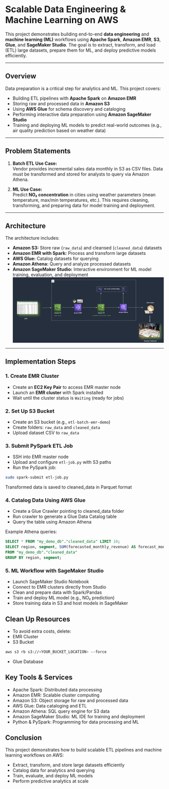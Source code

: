 # Scalable Data Engineering & Machine Learning on AWS

This project demonstrates building end-to-end **data engineering** and **machine learning (ML)** workflows using **Apache Spark**, **Amazon EMR**, **S3**, **Glue**, and **SageMaker Studio**. The goal is to extract, transform, and load (ETL) large datasets, prepare them for ML, and deploy predictive models efficiently.

---

## Overview

Data preparation is a critical step for analytics and ML. This project covers:

- Building ETL pipelines with **Apache Spark** on **Amazon EMR**
- Storing raw and processed data in **Amazon S3**
- Using **AWS Glue** for schema discovery and cataloging
- Performing interactive data preparation using **Amazon SageMaker Studio**
- Training and deploying ML models to predict real-world outcomes (e.g., air quality prediction based on weather data)

---

## Problem Statements

1. **Batch ETL Use Case:**  
   Vendor provides incremental sales data monthly in S3 as CSV files. Data must be transformed and stored for analysts to query via Amazon Athena.

2. **ML Use Case:**  
   Predict **NO₂ concentration** in cities using weather parameters (mean temperature, max/min temperatures, etc.). This requires cleaning, transforming, and preparing data for model training and deployment.

---

## Architecture

The architecture includes:

- **Amazon S3:** Store raw (`raw_data`) and cleansed (`cleaned_data`) datasets  
- **Amazon EMR with Spark:** Process and transform large datasets  
- **AWS Glue:** Catalog datasets for querying  
- **Amazon Athena:** Query and analyze processed datasets  
- **Amazon SageMaker Studio:** Interactive environment for ML model training, evaluation, and deployment  
![Architecture](create-an-etl-pipeline-apache-spark/images/Architecture.png)

---

## Implementation Steps

### 1. Create EMR Cluster
- Create an **EC2 Key Pair** to access EMR master node
- Launch an **EMR cluster** with Spark installed
- Wait until the cluster status is `Waiting` (ready for jobs)

### 2. Set Up S3 Bucket
- Create an S3 bucket (e.g., `etl-batch-emr-demo`)  
- Create folders: `raw_data` and `cleaned_data`  
- Upload dataset CSV to `raw_data`

### 3. Submit PySpark ETL Job
- SSH into EMR master node  
- Upload and configure `etl-job.py` with S3 paths  
- Run the PySpark job:  
```bash
sudo spark-submit etl-job.py
```
Transformed data is saved to cleaned_data in Parquet format

### 4. Catalog Data Using AWS Glue

- Create a Glue Crawler pointing to cleaned_data folder
- Run crawler to generate a Glue Data Catalog table
- Query the table using Amazon Athena

Example Athena queries:
```sql
SELECT * FROM "my_demo_db"."cleaned_data" LIMIT 10;
SELECT region, segment, SUM(forecasted_monthly_revenue) AS forecast_monthly_revenue
FROM "my_demo_db"."cleaned_data"
GROUP BY region, segment;
```
### 5. ML Workflow with SageMaker Studio

- Launch SageMaker Studio Notebook
- Connect to EMR clusters directly from Studio
- Clean and prepare data with Spark/Pandas
- Train and deploy ML model (e.g., NO₂ prediction)
- Store training data in S3 and host models in SageMaker

## Clean Up Resources

- To avoid extra costs, delete:
- EMR Cluster
- S3 Bucket
```bash
aws s3 rb s3://<YOUR_BUCKET_LOCATION> --force
```
- Glue Database

## Key Tools & Services

- Apache Spark: Distributed data processing
- Amazon EMR: Scalable cluster computing
- Amazon S3: Object storage for raw and processed data
- AWS Glue: Data cataloging and ETL
- Amazon Athena: SQL query engine for S3 data
- Amazon SageMaker Studio: ML IDE for training and deployment
- Python & PySpark: Programming for data processing and ML

## Conclusion

This project demonstrates how to build scalable ETL pipelines and machine learning workflows on AWS:

- Extract, transform, and store large datasets efficiently
- Catalog data for analytics and querying
- Train, evaluate, and deploy ML models
- Perform predictive analytics at scale
